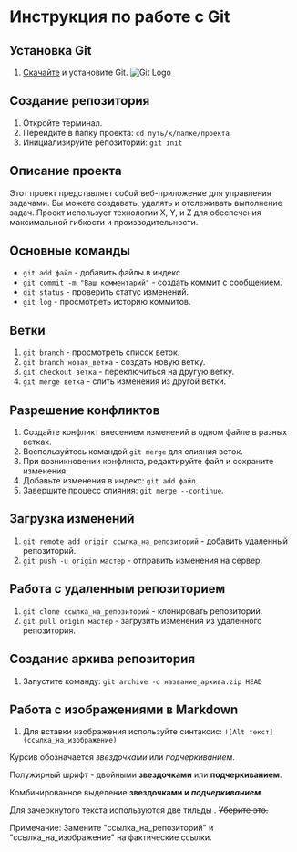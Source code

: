 # Инструкция по работе с Git

## Установка Git
1. [Скачайте](https://git-scm.com/downloads) и установите Git.
![Git Logo](https://git-scm.com/images/logos/downloads/Git-Logo-2Color.png)


## Создание репозитория
1. Откройте терминал.
2. Перейдите в папку проекта: `cd путь/к/папке/проекта`
3. Инициализируйте репозиторий: `git init`


## **Описание проекта**
Этот проект представляет собой веб-приложение для управления задачами. Вы можете создавать, удалять и отслеживать выполнение задач. Проект использует технологии X, Y, и Z для обеспечения максимальной гибкости и производительности.

## Основные команды
- `git add файл` - добавить файлы в индекс.
- `git commit -m "Ваш комментарий"` - создать коммит с сообщением.
- `git status` - проверить статус изменений.
- `git log` - просмотреть историю коммитов.

## Ветки
1. `git branch` - просмотреть список веток.
2. `git branch новая_ветка` - создать новую ветку.
3. `git checkout ветка` - переключиться на другую ветку.
4. `git merge ветка` - слить изменения из другой ветки.

## Разрешение конфликтов
1. Создайте конфликт внесением изменений в одном файле в разных ветках.
2. Воспользуйтесь командой `git merge` для слияния веток.
3. При возникновении конфликта, редактируйте файл и сохраните изменения.
4. Добавьте изменения в индекс: `git add файл`.
5. Завершите процесс слияния: `git merge --continue`.

## Загрузка изменений
1. `git remote add origin ссылка_на_репозиторий` - добавить удаленный репозиторий.
2. `git push -u origin мастер` - отправить изменения на сервер.

## Работа с удаленным репозиторием
1. `git clone ссылка_на_репозиторий` - клонировать репозиторий.
2. `git pull origin мастер` - загрузить изменения из удаленного репозитория.

## Создание архива репозитория
1. Запустите команду: `git archive -o название_архива.zip HEAD`

## **Работа с изображениями в Markdown**
1. Для вставки изображения используйте синтаксис: `![Alt текст](ссылка_на_изображение)`

Курсив обозначается *звездочками* или _подчеркиванием_.

Полужирный шрифт - двойными **звездочками** или __подчеркиванием__.

Комбинированное выделение **звездочками и _подчеркиванием_**.

Для зачеркнутого текста используются две тильды . ~~Уберите это.~~

Примечание: Замените "ссылка_на_репозиторий" и "ссылка_на_изображение" на фактические ссылки.